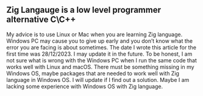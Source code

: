 ## Zig Langauge is a low level programmer alternative C\C++

 My advice is to use Linux or Mac when you are learning Zig language. Windows PC may cause you to give up early and you don’t know what the error you are facing is about sometimes. The date I wrote this article for the first time was 28/12/2023. I may update it in the future. To be honest, I am not sure what is wrong with the Windows PC when I run the same code that works well with Linux and macOS. There must be something missing in my Windows OS, maybe packages that are needed to work well with Zig language in Windows OS. I will update if I find out a solution. Maybe I am lacking some experience with Windows OS with Zig language.